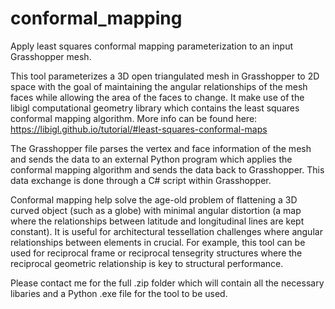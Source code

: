 # conformal_mapping
Apply least squares conformal mapping parameterization to an input Grasshopper mesh.

This tool parameterizes a 3D open triangulated mesh in Grasshopper to 2D space with the goal of maintaining the angular relationships of the mesh faces while allowing the area of the faces to change. It make use of the libigl computational geometry library which contains the least squares conformal mapping algorithm. More info can be found here: https://libigl.github.io/tutorial/#least-squares-conformal-maps

The Grasshopper file parses the vertex and face information of the mesh and sends the data to an external Python program which applies the conformal mapping algorithm and sends the data back to Grasshopper. This data exchange is done through a C# script within Grasshopper.

Conformal mapping help solve the age-old problem of flattening a 3D curved object (such as a globe) with minimal angular distortion (a map where the relationships between latitude and longitudinal lines are kept constant). It is useful for architectural tessellation challenges where angular relationships between elements in crucial. For example, this tool can be used for reciprocal frame or reciprocal tensegrity structures where the reciprocal geometric relationship is key to structural performance.

Please contact me for the full .zip folder which will contain all the necessary libaries and a Python .exe file for the tool to be used.
